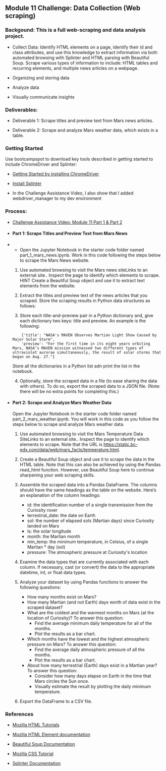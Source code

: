 ## Module 11 Challenge: Data Collection (Web scraping)


### Backgound: This is a full web-scraping and data analysis project. 
  
* Collect Data: Identify HTML elements on a page, identify their id and class attributes, and use this knowledge to extract information via both automated browsing with Splinter and HTML parsing with Beautiful Soup. Scrape various types of information to include: HTML tables and recurring elements, and multiple news articles on a webpage.

* Organizing and storing data
  
* Analyze data
  
* Visually communicate insights

### Deliverables:

* Deliverable 1: Scrape titles and preview text from Mars news articles.

* Deliverable 2: Scrape and analyze Mars weather data, which exists in a table.

### Getting Started 
Use bootcampspot to download key tools described in getting started to include ChromeDriver and Splinter:
* [Getting Started by installing ChromeDriver](https://splinter.readthedocs.io/en/latest/install/external.html)
  
* [Install Splinter](https://courses.bootcampspot.com/courses/3285/pages/11-getting-started?module_item_id=936403)

* In the Challenge Assistance Video, I also show that I added webdriver_manager to my dev environment

### Process:
* [Challenge Assistance Video: Module 11 Part 1 & Part 2](https://zoom.us/rec/play/nur3egw3GS17LFuG7iEfLQB5CO753KWVHh8cqlrTdBXE_eugUWr1vaA7JXyNchuiK2nYgHnrKlnFKQgu.7GEdD0DUF3VwXG2Q?canPlayFromShare=true&from=share_recording_detail&continueMode=true&componentName=rec-play&originRequestUrl=https%3A%2F%2Fzoom.us%2Frec%2Fshare%2FMELJX-bzSwFYRWVzWZYe0wyF899UtazlaEZqEuphKy3Ead4-EwUljQ8v1Y86-paR.adHaeYLLyMAefX0g)
* #### Part 1: Scrape Titles and Preview Text from Mars News
* 
    * Open the Jupyter Notebook in the starter code folder named part_1_mars_news.ipynb. Work in this code following the steps below to scrape the Mars News website.

    1. Use automated browsing to visit the Mars news siteLinks to an external site.. Inspect the page to identify which elements to scrape. HINT Create a Beautiful Soup object and use it to extract text elements from the website.

    2. Extract the titles and preview text of the news articles that you scraped. Store the scraping results in Python data structures as follows:

    3. Store each title-and-preview pair in a Python dictionary and, give each dictionary two keys: title and preview. An example is the following:

    ```
        {'title': "NASA's MAVEN Observes Martian Light Show Caused by Major Solar Storm", 
        'preview': "For the first time in its eight years orbiting Mars, NASA’s MAVEN mission witnessed two different types of ultraviolet aurorae simultaneously, the result of solar storms that began on Aug. 27."}
    ```
    Store all the dictionaries in a Python list adn print the list in the notebook.
    
    4. Optionally, store the scraped data in a file (to ease sharing the data with others). To do so, export the scraped data to a JSON file. (Note: there will be no extra points for completing this.)


* #### Part 2: Scrape and Analyze Mars Weather Data
  Open the Jupyter Notebook in the starter code folder named part_2_mars_weather.ipynb. You will work in this code as you follow the steps below to scrape and analyze Mars weather data.

  1. Use automated browsing to visit the Mars Temperature Data SiteLinks to an external site.. Inspect the page to identify which elements to scrape. Note that the URL is https://static.bc-edx.com/data/web/mars_facts/temperature.html.
   
  2. Create a Beautiful Soup object and use it to scrape the data in the HTML table. Note that this can also be achieved by using the Pandas read_html function. However, use Beautiful Soup here to continue sharpening your web scraping skills.
  3. Assemble the scraped data into a Pandas DataFrame. The columns should have the same headings as the table on the website. Here’s an explanation of the column headings:

        * id: the identification number of a single transmission from the Curiosity rover
        * terrestrial_date: the date on Earth
        * sol: the number of elapsed sols (Martian days) since Curiosity landed on Mars
        * ls: the solar longitude
        * month: the Martian month
        * min_temp: the minimum temperature, in Celsius, of a single Martian * day (sol)
        * pressure: The atmospheric pressure at Curiosity's location
    4. Examine the data types that are currently associated with each column. If necessary, cast (or convert) the data to the appropriate datetime, int, or float data types.
    5. Analyze your dataset by using Pandas functions to answer the following questions:
        * How many months exist on Mars?
        * How many Martian (and not Earth) days worth of data exist in the scraped dataset?
        * What are the coldest and the warmest months on Mars (at the location of Curiosity)? To answer this question:
            * Find the average minimum daily temperature for all of the months.
            * Plot the results as a bar chart.
        * Which months have the lowest and the highest atmospheric pressure on Mars? To answer this question:
            * Find the average daily atmospheric pressure of all the months.
            * Plot the results as a bar chart.
        * About how many terrestrial (Earth) days exist in a Martian year? To answer this question:
            * Consider how many days elapse on Earth in the time that Mars circles the Sun once.
            * Visually estimate the result by plotting the daily minimum temperature.

    6. Export the DataFrame to a CSV file. 




### References
* [Mozilla HTML Tutorials](https://developer.mozilla.org/en-US/docs/Learn/HTML)

* [Mozilla HTML Element documentation](https://developer.mozilla.org/en-US/docs/Web/HTML/Element)

* [Beautiful Soup Documentation](https://www.crummy.com/software/BeautifulSoup/bs4/doc/)

* [Mozilla CSS Tutorial](https://developer.mozilla.org/en-US/docs/Learn/CSS)

* [Splinter Documentation](https://splinter.readthedocs.io/en/latest/)